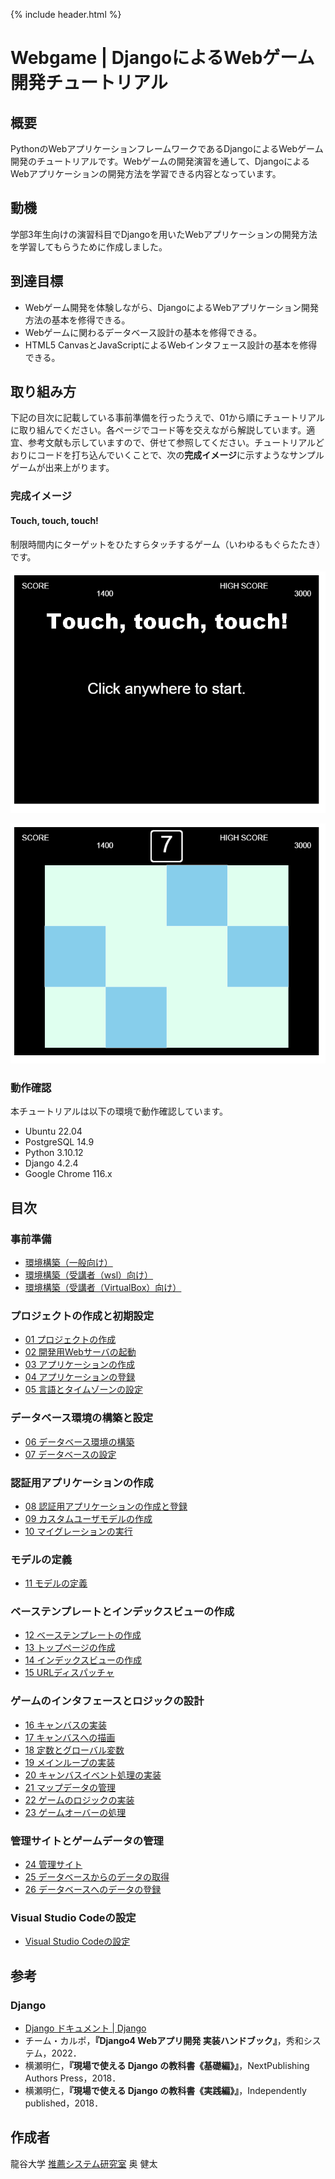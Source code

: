 {% include header.html %}

# Webgame | DjangoによるWebゲーム開発チュートリアル

## 概要
PythonのWebアプリケーションフレームワークであるDjangoによるWebゲーム開発のチュートリアルです。Webゲームの開発演習を通して、DjangoによるWebアプリケーションの開発方法を学習できる内容となっています。

## 動機
学部3年生向けの演習科目でDjangoを用いたWebアプリケーションの開発方法を学習してもらうために作成しました。

## 到達目標
- Webゲーム開発を体験しながら、DjangoによるWebアプリケーション開発方法の基本を修得できる。
- Webゲームに関わるデータベース設計の基本を修得できる。
- HTML5 CanvasとJavaScriptによるWebインタフェース設計の基本を修得できる。

## 取り組み方
下記の目次に記載している事前準備を行ったうえで、01から順にチュートリアルに取り組んでください。各ページでコード等を交えながら解説しています。適宜、参考文献も示していますので、併せて参照してください。チュートリアルどおりにコードを打ち込んでいくことで、次の**完成イメージ**に示すようなサンプルゲームが出来上がります。

### 完成イメージ

#### Touch, touch, touch!
制限時間内にターゲットをひたすらタッチするゲーム（いわゆるもぐらたたき）です。

![タイトル画面](ja/images/touch1.png)

![ゲーム画面](ja/images/touch2.png)

### 動作確認

本チュートリアルは以下の環境で動作確認しています。
- Ubuntu 22.04
- PostgreSQL 14.9
- Python 3.10.12
- Django 4.2.4
- Google Chrome 116.x

## 目次

### 事前準備
- [環境構築（一般向け）](ja/setup1.md)
- [環境構築（受講者（wsl）向け）](ja/setup2.md)
- [環境構築（受講者（VirtualBox）向け）](ja/setup3.md)

### プロジェクトの作成と初期設定
- [01 プロジェクトの作成](ja/01.md)
- [02 開発用Webサーバの起動](ja/02.md)
- [03 アプリケーションの作成](ja/03.md)
- [04 アプリケーションの登録](ja/04.md)
- [05 言語とタイムゾーンの設定](ja/05.md)

### データベース環境の構築と設定
- [06 データベース環境の構築](ja/06.md)
- [07 データベースの設定](ja/07.md)

### 認証用アプリケーションの作成
- [08 認証用アプリケーションの作成と登録](ja/08.md)
- [09 カスタムユーザモデルの作成](ja/09.md)
- [10 マイグレーションの実行](ja/10.md)

### モデルの定義
- [11 モデルの定義](ja/11.md)

### ベーステンプレートとインデックスビューの作成
- [12 ベーステンプレートの作成](ja/12.md)
- [13 トップページの作成](ja/13.md)
- [14 インデックスビューの作成](ja/14.md)
- [15 URLディスパッチャ](ja/15.md)

### ゲームのインタフェースとロジックの設計
- [16 キャンバスの実装](ja/16.md)
- [17 キャンバスへの描画](ja/17.md)
- [18 定数とグローバル変数](ja/18.md)
- [19 メインループの実装](ja/19.md)
- [20 キャンバスイベント処理の実装](ja/20.md)
- [21 マップデータの管理](ja/21.md)
- [22 ゲームのロジックの実装](ja/22.md)
- [23 ゲームオーバーの処理](ja/23.md)
  
### 管理サイトとゲームデータの管理
- [24 管理サイト](ja/24.md)
- [25 データベースからのデータの取得](ja/25.md)
- [26 データベースへのデータの登録](ja/26.md)

### Visual Studio Codeの設定
- [Visual Studio Codeの設定](ja/vscode.md)

## 参考

### Django
- [Django ドキュメント \| Django](https://docs.djangoproject.com/ja/4.1/)
- チーム・カルポ，**『Django4 Webアプリ開発 実装ハンドブック』**，秀和システム，2022．
- 横瀬明仁，**『現場で使える Django の教科書《基礎編》』**，NextPublishing Authors Press，2018．
- 横瀬明仁，**『現場で使える Django の教科書《実践編》』**，Independently published，2018．

## 作成者

龍谷大学 [推薦システム研究室](https://recsyslab.org/) 奥 健太
